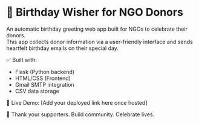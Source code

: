 # 🎂 Birthday Wisher for NGO Donors

An automatic birthday greeting web app built for NGOs to celebrate their donors.  
This app collects donor information via a user-friendly interface and sends heartfelt birthday emails on their special day.

✅ Built with:  
- Flask (Python backend)  
- HTML/CSS (Frontend)  
- Gmail SMTP integration  
- CSV data storage  

🚀 Live Demo: [Add your deployed link here once hosted]

💌 Thank your supporters. Build community. Celebrate lives.
